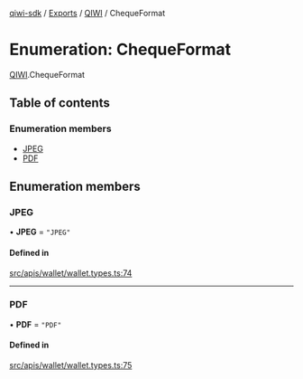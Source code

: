 [qiwi-sdk](../README.md) / [Exports](../modules.md) / [QIWI](../modules/QIWI.md) / ChequeFormat

# Enumeration: ChequeFormat

[QIWI](../modules/QIWI.md).ChequeFormat

## Table of contents

### Enumeration members

- [JPEG](QIWI.ChequeFormat.md#jpeg)
- [PDF](QIWI.ChequeFormat.md#pdf)

## Enumeration members

### JPEG

• **JPEG** = `"JPEG"`

#### Defined in

[src/apis/wallet/wallet.types.ts:74](https://github.com/AlexXanderGrib/node-qiwi-sdk/blob/116975d/src/apis/wallet/wallet.types.ts#L74)

___

### PDF

• **PDF** = `"PDF"`

#### Defined in

[src/apis/wallet/wallet.types.ts:75](https://github.com/AlexXanderGrib/node-qiwi-sdk/blob/116975d/src/apis/wallet/wallet.types.ts#L75)
